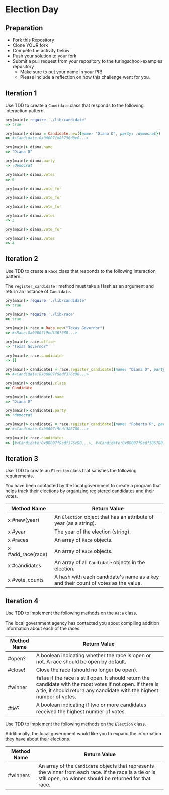 # Election Day

## Preparation

* Fork this Repository
* Clone YOUR fork
* Compete the activity below
* Push your solution to your fork
* Submit a pull request from your repository to the turingschool-examples repository
  * Make sure to put your name in your PR!
  * Please include a reflection on how this challenge went for you.

## Iteration 1

Use TDD to create a `Candidate` class that responds to the following interaction pattern.

```ruby
pry(main)> require './lib/candidate'
=> true

pry(main)> diana = Candidate.new({name: "Diana D", party: :democrat})
=> #<Candidate:0x00007fd83736dbe0...>

pry(main)> diana.name
=> "Diana D"

pry(main)> diana.party
=> :democrat

pry(main)> diana.votes
=> 0

pry(main)> diana.vote_for

pry(main)> diana.vote_for

pry(main)> diana.vote_for

pry(main)> diana.votes
=> 3

pry(main)> diana.vote_for

pry(main)> diana.votes
=> 4
```

## Iteration 2

Use TDD to create a `Race` class that responds to the following interaction pattern.

The `register_candidate!` method must take a Hash as an argument and return an instance of `Candidate`.

```ruby
pry(main)> require './lib/candidate'
=> true

pry(main)> require './lib/race'
=> true

pry(main)> race = Race.new("Texas Governor")
=> #<Race:0x00007f9edf307688...>

pry(main)> race.office
=> "Texas Governor"

pry(main)> race.candidates
=> []

pry(main)> candidate1 = race.register_candidate({name: "Diana D", party: :democrat})
=> #<Candidate:0x00007f9edf376c90...>

pry(main)> candidate1.class
=> Candidate

pry(main)> candidate1.name
=> "Diana D"

pry(main)> candidate1.party
=> :democrat

pry(main)> candidate2 = race.register_candidate({name: "Roberto R", party: :republican})
=> #<Candidate:0x00007f9edf386780...>

pry(main)> race.candidates
=> [#<Candidate:0x00007f9edf376c90...>, #<Candidate:0x00007f9edf386780...>]
```

## Iteration 3

Use TDD to create an `Election` class that satisfies the following requirements.

You have been contacted by the local government to create a program that helps track their elections by organizing registered candidates and their votes.

| Method Name | Return Value |
| ----------- | ------------ |
|x #new(year)        | An `Election` object that has an attribute of year (as a string). |
|x #year       | The year of the election (string). |
|x #races      | An array of `Race` objects. |
|x #add_race(race)   | An array of `Race` objects. |
|x #candidates | An array of all `Candidate` objects in the election. |
|x #vote_counts | A hash with each candidate's name as a key and their count of votes as the value. |



## Iteration 4

Use TDD to implement the following methods on the `Race` class.

The local government agency has contacted you about compiling addition information about each of the races.

| Method Name | Return Value |
| ----------- | ------------ |
| #open?      | A boolean indicating whether the race is open or not. A race should be open by default. |
| #close!     | Close the race (should no longer be open). |
| #winner     | `false` if the race is still open. It should return the candidate with the most votes if not open. If there is a tie, it should return any candidate with the highest number of votes. |
| #tie?       | A boolean indicating if two or more candidates received the highest number of votes. |

Use TDD to implement the following methods on the `Election` class.

Additionally, the local government would like you to expand the information they have about their elections.

| Method Name | Return Value |
| ----------- | ------------ |
| #winners    | An array of the `Candidate` objects that represents the winner from each race. If the race is a tie or is still open, no winner should be returned for that race. |

